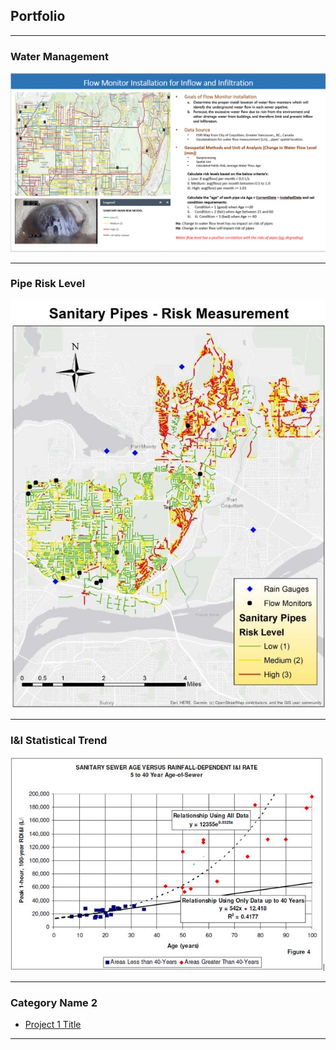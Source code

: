 ## Portfolio

---

### Water Management
<img src="images/YanceyKo_WorkExample.GIF?raw=true"/>

---
### Pipe Risk Level
<img src="images/FinalProject.JPG?raw=true"/>

---
### I&I Statistical Trend
<img src="images/Stat.JPG?raw=true"/>

---

### Category Name 2

- [Project 1 Title](http://example.com/)

---




